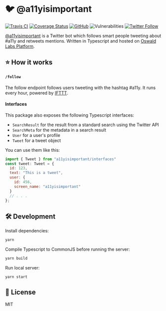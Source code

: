 # 🐦 @a11yisimportant

[![Travis CI](https://img.shields.io/travis/AnandChowdhary/a11yisimportant.svg)](https://travis-ci.org/AnandChowdhary/a11yisimportant)
[![Coverage Status](https://coveralls.io/repos/github/AnandChowdhary/a11yisimportant/badge.svg?branch=master)](https://coveralls.io/github/AnandChowdhary/a11yisimportant?branch=master)
[![GitHub](https://img.shields.io/github/license/anandchowdhary/a11yisimportant.svg)](https://github.com/AnandChowdhary/a11yisimportant/blob/master/LICENSE)
![Vulnerabilities](https://img.shields.io/snyk/vulnerabilities/github/AnandChowdhary/a11yisimportant.svg)
[![Twitter Follow](https://img.shields.io/twitter/follow/a11yisimportant.svg?label=%40a11yisimportant)](https://twitter.com/a11yisimportant)

[@a11yisimportant](https://twitter.com/a11yisimportant) is a Twitter bot which follows smart people tweeting about #a11y and retweets mentions. Written in Typescript and hosted on [Oswald Labs Platform](https://oswaldlabs.com/platform/).

## ⭐ How it works

#### `/follow`

The follow endpoint follows users tweeting with the hashtag #a11y. It runs every hour, powered by [IFTTT](https://ifttt.com).

#### Interfaces

This package also exposes the following Typescript interfaces:

- `SearchResult` for the result from a standard search using the Twitter API
- `SearchMeta` for the metadata in a search result
- `User` for a user's profile
- `Tweet` for a tweet object

You can use them like this:

```js
import { Tweet } from "a11yisimportant/interfaces" 
const tweet: Tweet = {
  id: 123,
  text: "This is a tweet",
  user: {
    id: 456,
    screen_name: "a11yisimportant"
  }
  // . . .
};
```

## 🛠️ Development

Install dependencies:

```bash
yarn
```

Compile Typescript to CommonJS before running the server:

```bash
yarn build
```

Run local server:

```bash
yarn start
```

## 📝 License

MIT